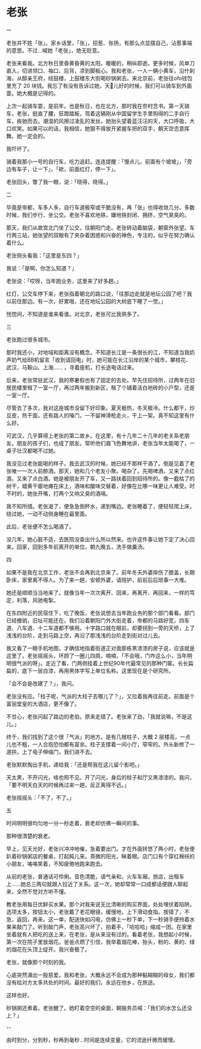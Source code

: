 # 老张

一

老张并不姓「张」。家乡话里，「张」，招惹、张扬，有那么点显摆自己，沾惹事端的意思。不过…喊她「老张」，绝无贬意。



老张来看我。北方秋日里昏黄昏黄的太阳，暖暖的，稍纵即逝。更多时候，风单刀直入，切进领口、袖口、后背，凉到脚板心。我和老张，一人一辆小黄车，沿什刹海，从醇亲王府，经鼓楼，上鼓楼东大街喝砂锅粥去。来北京前，老张往ofo钱包里充了 20 块钱。我忘了有没有告诉过她，天儿好的时候，我们可以骑车到外面耍。她大概是记得的。



上次一起骑车耍，是前年。也是秋日，也在北方，那时我在奈村念书。第一天骑车，老张，挺直了腰，狂蹬踏板，驾着这辆刚从中国留学生手里购得的二手自行车，疾驰而去。潮湿的风擦过凌乱的发丝，她抬头望着蓝汪汪的天，大口呼吸，大口欢笑。如果可以的话，我相信，她狠不得放开紧握车把的双手，朝天空恣意挥舞。她一定会的。



我吓坏了。



骑着我那小一号的自行车，吃力追赶。连连提醒：「慢点儿，前面有个坡坡」，「旁边有车子，让一下」，「欸，前面红灯，停一下」。



老张回头，瞥了我一眼，说：「晓得，晓得。」



二



毕竟是帝都，车多人多，自行车道极窄或干脆没有，再「张」也得收敛几分。多数时候，我们步行、坐公交。老张不喜欢地铁，嫌地铁封闭、拥挤，空气臭臭的。



那天，我们从故宫北门坐了公交，往朝阳门走。老张转动着脑袋，朝窗外张望。车行两三站，她张望的双眼有了夹杂着困惑和兴奋的神色，专注的，似乎在努力确认着什么。

老张侧头看我：「这里是东四？」

我说：「是啊，你怎么知道？」

老张说：「哎呀，当年跑业务，这里来了好多趟。」

红灯，公交车停下来，老张指着朝北的路口说，「往那边走就是地坛公园了吧？我以前住那边。有一次，好累哦，还在地坛公园的大树底下睡了一觉。」



恍惚间，不知道是谁来看谁。对北京，老张可比我熟多了。



三



老张跑过很多城市。



那时我还小，对地域和距离没有概念。不知道长江是一条很长的江，不知道当我奶声奶气给BB机留言「收到请回电」时，她可能在长江沿岸的某个城市，攀枝花、武汉、马鞍山、上海…… ，寻着座机，打长途电话过来。



后来，老张常驻武汉，我的寒暑假也有了固定的去处。早先住招待所，过两年在旧居民楼里租了一室一厅，再过两年搬到新区，租了个铺着洁白地砖的小户型，还是一室一厅。



尽管去了多次，我对这座城市没留下好印象。夏天极热，冬天极冷。什么都干，炒豆皮，热干面，还有路人的嗓门，一不留神滑枪走火，干上一架。真不知这里有什么好。



可武汉，几乎算得上老张的第二故乡。在这里，有十几年二十几年的老关系老朋友。朋友的孩子们，也成了朋友。常听他们眉飞色舞地讲，老张当年太能喝了，一桌子壮汉都喝不过她。



我没见过老张能喝的样子。我去武汉的时候，她已经不那样干酒了。倒是见着了老张唯一一次人前醉酒。那天，她和几个老友小聚。喝杂了。先喝啤酒，又来了点红酒，又来了点白酒。她是被朋友开了车，又一路扶着回到招待所的。像一截枯了的树干，蜡黄干瘪地瘫在床上，酒味和酸味交替着，好像在比哪一味更让人难受。时不时的，她张开嘴，打两个又响又臭的酒嗝。



我不知所措。老张渴了，便急急倒杯水，递到嘴边。老张睡着了，便轻轻爬上床，绕过她，一动不动侧身睡在最里面。



此后，老张便不怎么喝酒了。



没几年，她心脏不适，去医院没查出什么所以然来。也许这件事让她下定了决心回来。回家，回到多年前离开的单位，朝九晚五，洗手做羹汤。



四



如果不是我在北京工作，老张不会再到北京来了。前年冬天外婆摔伤了膝盖，长期卧床，家里离不得人。为了来一趟，安顿外婆，请陪护，前前后后琐事一大堆。



她还是顺顺当当地来了。就像当年一次次离开、回来，再离开、再回来，一样的笃定，利落，风驰电掣。



在东四附近的民宿住下，吃了晚饭，老张说想去当年跑业务的那个部门看看。部门已经撤销，旧址可能还在。我们沿着朝阳门外大街走着，帝都的马路好宽，四车道、八车道、十二车道都不够用。十字路口就在眼前，却要拐到一旁的天桥，上了浅浅的台阶，走到马路上空，再沿了那浅浅的台阶走到街对过儿去。



我又看了一眼手机地图，才确信地指着街道正对面那栋黑漆漆的房子说，应该就是这里了。老张摇摇头，环顾了一圈儿四周，喃喃，「不会哦，门咋这么小，当年明明很气派的呀」。走近了看，门两侧挂着上世纪90年代最常见的那种门匾。长长扁扁的，底下一层白漆，再用黑体字写上单位名称。这里现在是个研究所。



「会不会是改建了？」，我问。



老张没有应。「柱子呢，气派的大柱子去哪儿了？」，又拉着我再往前走。前面是个富丽堂皇的大酒店，更不像了。



不甘心，老张问起了路边的老伯。原来走错了。老张来了劲，「我就说嘛，不是这儿。」



终于，我们找到了这个很「气派」的地方。是有几根柱子，大概 2 层楼高，一点儿也不粗，一人合抱恐怕都有富余。柱子支撑着一间小厅，窄窄的。外头新修了一道拱，上了电子伸缩门，我们进不去。



老张默默掏出手机，递给我：「还是帮我在这儿留个影吧。」



天太黑，不开闪光，啥也照不见。开了闪光，身后的柱子和厅又黑漆漆的。我问，「要不明天白天的时候再过来一趟，反正离得不远。」



老张摇摇头：「不了，不了。」



五



时间明明很均匀地一分一秒走着，衰老却仿佛一瞬间的事。



那种很清楚的衰老。



早上，见天光好，老张兴冲冲地催，急着要出门。才在外面转悠了两小时，老张便趴着砂锅粥店的餐桌，打起盹儿来。熹微的阳光，眯着眼。店门口有个穿红棉袄的小朋友，咯咯笑着，不知疲倦地跑来跑去。



从前的老张，普通话可伶俐。音色清脆，语气亲和，火车车厢，旅店，出租车上……她总三两句就跟人拉近了关系。这一次，她却常常一口成都话便跟人聊起来，全然不觉对方听不懂。



教老张用每日优鲜买水果。那个对我来说无比清晰的购买界面，处处埋伏着陷阱。选项太多，按钮太小，老张戴了老花眼镜，缓慢地，上下滑动食指。按错了，不急，返回，再来。这一单，配送快如闪电，仿佛上一秒下单，下一秒骑手便拎着水果来敲门了。听到敲门声，老张高兴坏了，拍着手，「哈哈哈」缩成一团。在家里坐着就有人把吃的送上来，在老张，是从来没有过的。看着老张，我想起小时候，第一次在院子里放烟花。爸爸点燃了引信，我举着烟花棒，抬头，粉的、黄的、绿的烟花在头顶上绽开。我兴奋极了。



老张，就像那个时刻的我。



心底突然涌出一股慈爱。我和老张，大概永远不会成为那种黏糊糊的母女，我们都没有给对方太多共处的时间。最好的我们，永远在他乡，在旅途。



这样也好。



砂锅粥还煮着。老张醒了。她盯着空空的桌面，朝服务员喊：「我们的水怎么还没上？」





































































--

由时到分，分到秒，秒再到毫秒…时间是连续变量，它的流逝纤微而缓慢。







